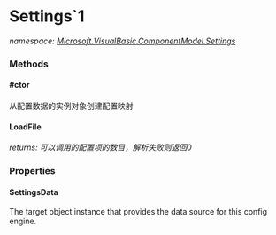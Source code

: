 ﻿
# Settings`1
_namespace: [Microsoft.VisualBasic.ComponentModel.Settings](N-Microsoft.VisualBasic.ComponentModel.Settings.md)_



### Methods

#### #ctor
从配置数据的实例对象创建配置映射
#### LoadFile

_returns: 可以调用的配置项的数目，解析失败则返回0_


### Properties

#### SettingsData
The target object instance that provides the data source for this config engine.

